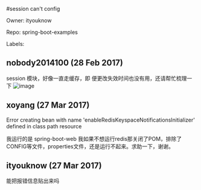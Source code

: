 #session can't config

Owner: ityouknow

Repo: spring-boot-examples

Labels: 

## nobody2014100 (28 Feb 2017)

session 模块，好像一直走缓存，即
便更改失效时间也没有用，还请帮忙梳理一下
![image](https://cloud.githubusercontent.com/assets/8716969/23400550/5ff567a0-fddf-11e6-9246-ceef0d750118.png)

## xoyang (27 Mar 2017)

Error creating bean with name 'enableRedisKeyspaceNotificationsInitializer' defined in class path resource 

我运行的是 spring-boot-web
我如果不想运行redis那关闭了POM，排除了CONFIG等文件，properties文件，还是运行不起来。求助一下，谢谢。

## ityouknow (27 Mar 2017)

能把报错信息贴出来吗

